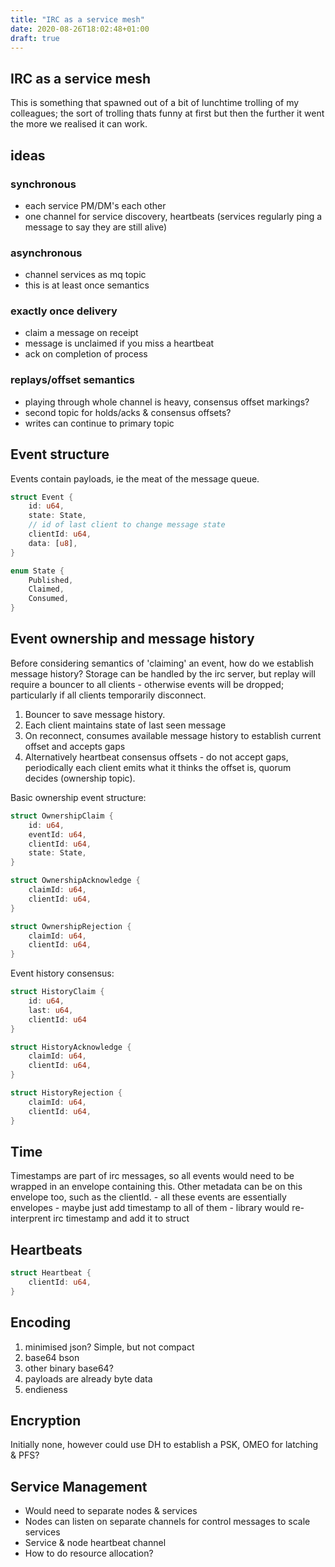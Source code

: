 ```yaml
---
title: "IRC as a service mesh"
date: 2020-08-26T18:02:48+01:00
draft: true
---
```


## IRC as a service mesh  

This is something that spawned out of a bit of lunchtime trolling of my
colleagues; the sort of trolling thats funny at first but then the further it
went the more we realised it can work.

## ideas  

### synchronous  

* each service PM/DM's each other
* one channel for service discovery, heartbeats (services regularly ping a
  message to say they are still alive)

### asynchronous

* channel services as mq topic
* this is at least once semantics

### exactly once delivery

* claim a message on receipt
* message is unclaimed if you miss a heartbeat
* ack on completion of process

### replays/offset semantics

* playing through whole channel is heavy, consensus offset markings?
* second topic for holds/acks & consensus offsets?
* writes can continue to primary topic

## Event structure

Events contain payloads, ie the meat of the message queue.

```rust
struct Event {
    id: u64,
    state: State,
    // id of last client to change message state
    clientId: u64,
    data: [u8],
}

enum State {
    Published,
    Claimed,
    Consumed,
}

```

## Event ownership and message history  

Before considering semantics of 'claiming' an event, how do we establish message
history? Storage can be handled by the irc server, but replay will require a
bouncer to all clients - otherwise events will be dropped; particularly if all
clients temporarily disconnect.

1. Bouncer to save message history.
1. Each client maintains state of last seen message
1. On reconnect, consumes available message history to establish current offset
   and accepts gaps
1. Alternatively heartbeat consensus offsets - do not accept gaps, periodically
   each client emits what it thinks the offset is, quorum decides (ownership
   topic).

Basic ownership event structure:

```rust
struct OwnershipClaim {
    id: u64,
    eventId: u64,
    clientId: u64,
    state: State,
}

struct OwnershipAcknowledge {
    claimId: u64,
    clientId: u64,
}

struct OwnershipRejection {
    claimId: u64,
    clientId: u64,
}
```

Event history consensus:

```rust
struct HistoryClaim {
    id: u64,
    last: u64,
    clientId: u64
}

struct HistoryAcknowledge {
    claimId: u64,
    clientId: u64,
}

struct HistoryRejection {
    claimId: u64,
    clientId: u64,
}
```

## Time

Timestamps are part of irc messages, so all events would need to be wrapped in
an envelope containing this. Other metadata can be on this envelope too, such as
the clientId.
    - all these events are essentially envelopes
    - maybe just add timestamp to all of them
    - library would re-interprent irc timestamp and add it to struct

## Heartbeats  

```rust
struct Heartbeat {
    clientId: u64,
}
```

## Encoding  

1. minimised json? Simple, but not compact
1. base64 bson
1. other binary base64?
1. payloads are already byte data
1. endieness

## Encryption

Initially none, however could use DH to establish a PSK, OMEO for latching &
PFS?

## Service Management

* Would need to separate nodes & services
* Nodes can listen on separate channels for control messages to scale services
* Service & node heartbeat channel
* How to do resource allocation?

